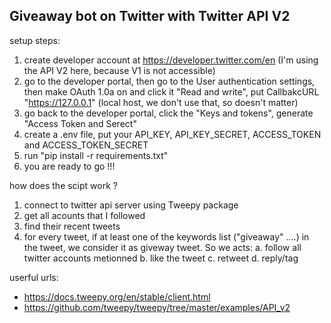 ## Giveaway bot on Twitter with Twitter API V2

setup steps:
1. create developer account at https://developer.twitter.com/en (I'm using the API V2 here, because V1 is not accessible)
2. go to the developer portal, then go to the User authentication settings, then make OAuth 1.0a on and click it "Read and write", put CallbakcURL "https://127.0.0.1" (local host, we don't use that, so doesn't matter)
3. go back to the developer portal, click the "Keys and tokens", generate "Access Token and Serect"
4. create a .env file, put your API_KEY, API_KEY_SECRET, ACCESS_TOKEN and ACCESS_TOKEN_SECRET
5. run "pip install -r requirements.txt"
6. you are ready to go !!!

how does the scipt work ?
1. connect to twitter api server using Tweepy package 
2. get all acounts that I followed 
3. find their recent tweets
4. for every tweet, if at least one of the keywords list ("giveaway" ....) in the tweet, we consider it as giveway tweet. So we acts:
    a. follow all twitter accounts metionned 
    b. like the tweet
    c. retweet 
    d. reply/tag  

userful urls:
- https://docs.tweepy.org/en/stable/client.html
- https://github.com/tweepy/tweepy/tree/master/examples/API_v2
